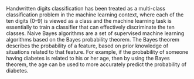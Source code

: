 Handwritten digits classification has been treated as a multi-class classification problem
in the machine learning context, where each of the ten digits (0–9) is viewed as a class and
the machine learning task is essentially to train a classifier that can effectively
discriminate the ten classes. Naive Bayes algorithms are a set of supervised machine learning algorithms based on the Bayes
probability theorem. The Bayes theorem describes the probability of a feature, based on prior
knowledge of situations related to that feature. For example, if the probability of someone
having diabetes is related to his or her age, then by using the Bayes theorem, the age can be used 
to more accurately predict the probability of diabetes.
